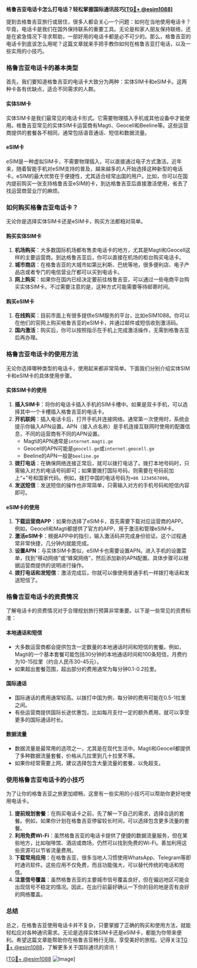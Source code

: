 **格鲁吉亚电话卡怎么打电话？轻松掌握国际通讯技巧[[TG💪+ @esim1088](https://t.me/s/esim1088)]**

提到去格鲁吉亚旅行或居住，很多人都会关心一个问题：如何在当地使用电话卡？毕竟，电话卡是我们在国外保持联系的重要工具。无论是和家人朋友保持联络，还是在紧急情况下寻求帮助，一部好用的电话卡都是必不可少的。那么，格鲁吉亚的电话卡到底该怎么用呢？这篇文章就来手把手教你如何在格鲁吉亚打电话，以及一些实用的小技巧。

### 格鲁吉亚电话卡的基本类型

首先，我们要知道格鲁吉亚的电话卡大致分为两种：实体SIM卡和eSIM卡。这两种卡各有优缺点，适合不同需求的人群。

#### 实体SIM卡
实体SIM卡是我们最常见的电话卡形式。它需要物理插入手机或其他设备中才能使用。格鲁吉亚常见的实体SIM卡运营商有Magti、Geocell和Beeline等。这些运营商提供的套餐各不相同，通常包括语音通话、短信和数据流量。

#### eSIM卡
eSIM是一种虚拟SIM卡，不需要物理插入，可以直接通过电子方式激活。近年来，随着智能手机对eSIM支持的普及，越来越多的人开始选择这种新型的电话卡。eSIM的最大优势在于便捷性，尤其适合经常出国的用户。比如，你可以在国内提前购买一张支持格鲁吉亚eSIM的卡，到达格鲁吉亚后直接激活使用，省去了找运营商营业厅的麻烦。

### 如何购买格鲁吉亚电话卡？

无论你是选择实体SIM卡还是eSIM卡，购买方法都相对简单。

#### 购买实体SIM卡
1. **机场购买**：大多数国际机场都有售卖电话卡的地方，尤其是Magti和Geocell这样的主要运营商。到达格鲁吉亚后，你可以直接在机场的柜台购买电话卡。
2. **城市商店**：在格鲁吉亚的大城市如第比利斯、巴统等地，很多便利店、电子产品店或者专门的电信营业厅都可以买到电话卡。
3. **网上购买**：如果你在国内已经决定要前往格鲁吉亚，可以通过一些电商平台购买实体SIM卡。不过需要注意的是，这种方式可能需要等待邮寄时间。

#### 购买eSIM卡
1. **在线购买**：目前市面上有很多提供eSIM服务的平台，比如eSIM1088。你可以在他们的官网上购买格鲁吉亚的eSIM卡，并通过邮件或短信收到激活码。
2. **国内激活**：购买后，你可以按照指示在手机上完成激活操作，无需到格鲁吉亚后再办理。

### 格鲁吉亚电话卡的使用方法

无论你选择哪种类型的电话卡，使用起来都非常简单。下面我们分别介绍实体SIM卡和eSIM卡的具体使用步骤。

#### 实体SIM卡的使用
1. **插入SIM卡**：将你的电话卡插入手机的SIM卡槽中。如果是双卡手机，可以选择其中一个卡槽插入格鲁吉亚的电话卡。
2. **开机联网**：插入电话卡后，打开手机并连接网络。通常第一次使用时，系统会提示你输入APN设置。APN（接入点名称）是手机连接互联网时使用的配置信息，不同的运营商有不同的APN设置。
   - Magti的APN通常是`internet.magti.ge`
   - Geocell的APN可能是`geocell.ge`或`internet.geocell.ge`
   - Beeline的APN一般是`beeline.ge`
3. **拨打电话**：在确保网络连接正常后，就可以拨打电话了。拨打本地号码时，只需输入对方的电话号码即可；如果要拨打国际号码，则需要在号码前加上“+”号和国家代码。例如，拨打中国的电话号码为`+86 1234567890`。
4. **发送短信**：发送短信的操作也非常简单，只需输入对方的手机号码和短信内容即可。

#### eSIM卡的使用
1. **下载运营商APP**：如果你选择了eSIM卡，首先需要下载对应运营商的APP。例如，Geocell和Magti都提供了官方的APP，用于激活和管理eSIM卡。
2. **激活eSIM卡**：根据APP中的指引，输入激活码并完成身份验证。这个过程通常非常快捷，几分钟内就能完成。
3. **设置APN**：与实体SIM卡类似，eSIM卡也需要设置APN。进入手机的设置菜单，找到“移动网络”或“蜂窝网络”，然后添加新的APN配置。具体步骤可以根据运营商提供的说明进行操作。
4. **拨打电话和发短信**：激活完成后，你就可以像使用普通手机一样拨打电话和发送短信了。

### 格鲁吉亚电话卡的资费情况

了解电话卡的资费情况对于合理规划旅行预算非常重要。以下是一些常见的资费标准：

#### 本地通话和短信
- 大多数运营商都会提供包含一定数量的本地通话时间和短信的套餐。例如，Magti的一个基本套餐可能包括30分钟的本地通话时间和100条短信，月费约为10-15拉里（约合人民币30-45元）。
- 如果超出套餐范围，超出部分的费用通常为每分钟0.1-0.2拉里。

#### 国际通话
- 国际通话的费用通常较高。以拨打中国为例，每分钟的费用可能在0.5-1拉里之间。
- 有些运营商提供国际长途优惠包，比如每月支付一定的额外费用，就可以享受更多的国际通话时长。

#### 数据流量
- 数据流量是最常用的选项之一，尤其是在现代生活中。Magti和Geocell都提供了多种数据流量套餐，价格从几拉里到几十拉里不等。
- 如果你经常需要上网，建议选择包含大量流量的套餐，以免超支。

### 使用格鲁吉亚电话卡的小技巧

为了让你的格鲁吉亚之旅更加顺畅，这里有一些实用的小技巧可以帮助你更好地使用电话卡。

1. **提前规划套餐**：在购买电话卡之前，先了解一下自己的需求，选择合适的套餐。例如，如果你计划在格鲁吉亚停留较长时间，可以选择包含更多流量的套餐。
2. **利用免费Wi-Fi**：虽然格鲁吉亚的电话卡提供了便捷的数据流量服务，但在某些地方，比如咖啡馆、酒店或商场，仍然可以找到免费的Wi-Fi。善加利用这些资源可以节省流量费用。
3. **下载常用应用**：在格鲁吉亚，很多当地人习惯使用WhatsApp、Telegram等即时通讯软件。这些应用不仅免费，而且功能强大，可以替代传统的电话和短信。
4. **注意信号覆盖**：虽然格鲁吉亚的主要城市信号覆盖良好，但在偏远地区可能会出现信号不稳定的情况。因此，在出行前最好确认一下你的目的地是否有良好的网络覆盖。

### 总结

总之，在格鲁吉亚使用电话卡并不复杂，只要掌握了正确的购买和使用方法，就能轻松应对各种通讯需求。无论是选择实体SIM卡还是eSIM卡，都能为你带来便利。希望这篇文章能帮助你在格鲁吉亚畅行无阻，享受美好的旅程。记得关注[TG💪+ @esim1088](https://t.me/s/esim1088)，了解更多关于国际通讯的资讯！

[[TG💪+ @esim1088](https://t.me/s/esim1088) ![Image](https://i.postimg.cc/4NQfJmqS/Snipaste-2025-05-13-00-14-12.png)]